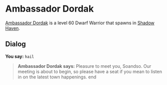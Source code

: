 # Ambassador Dordak



[Ambassador Dordak](/npc/150056) is a level 60 Dwarf Warrior that spawns in [Shadow Haven](/zone/150).



## Dialog

**You say:** `hail`



>**Ambassador Dordak says:** Pleasure to meet you, Soandso. Our meeting is about to begin, so please have a seat if you mean to listen in on the latest town happenings.
end
